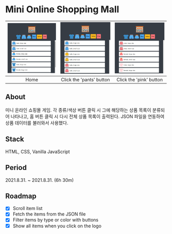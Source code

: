 # Mini Online Shopping Mall
|<img src="assets/images/index.png" alt="index" />|<img src="assets/images/click-pants.png" alt="click-pants" />|<img src="assets/images/click-pink.png" alt="click-pink" />|
|:-:|:-:|:-:|
|Home|Click the 'pants' button|Click the 'pink' button|

## About
미니 온라인 쇼핑몰 게임. 각 종류/색상 버튼 클릭 시 그에 해당하는 상품 목록이 분류되어 나타나고, 홈 버튼 클릭 시 다시 전체 상품 목록이 출력된다. JSON 파일을 연동하여 상품 데이터를 불러와서 사용했다.

## Stack
HTML, CSS, Vanilla JavaScript

## Period
2021.8.31. ~ 2021.8.31. (6h 30m)

## Roadmap
- [X] Scroll item list
- [X] Fetch the items from the JSON file
- [X] Filter items by type or color with buttons
- [X] Show all items when you click on the logo
